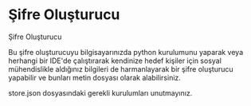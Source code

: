 # Şifre Oluşturucu
Şifre Oluşturucu

Bu şifre oluşturucuyu bilgisayarınızda python kurulumunu yaparak veya herhangi bir IDE'de çalıştırarak kendinize hedef kişiler için sosyal mühendislikle aldığınız bilgileri de harmanlayarak bir şifre oluşturucu yapabilir ve bunları metin dosyası olarak alabilirsiniz.

store.json dosyasındaki gerekli kurulumları unutmayınız.
